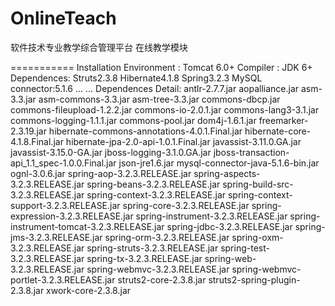 OnlineTeach
===========

软件技术专业教学综合管理平台 在线教学模块

===========
Installation
Environment  : Tomcat 6.0+
Compiler        : JDK 6+
Dependences: Struts2.3.8
                        Hibernate4.1.8
                        Spring3.2.3
                        MySQL connector:5.1.6
                        ... ...
Dependences Detail:
    antlr-2.7.7.jar
    aopalliance.jar
    asm-3.3.jar
    asm-commons-3.3.jar
    asm-tree-3.3.jar
    commons-dbcp.jar
    commons-fileupload-1.2.2.jar
    commons-io-2.0.1.jar
    commons-lang3-3.1.jar
    commons-logging-1.1.1.jar
    commons-pool.jar
    dom4j-1.6.1.jar
    freemarker-2.3.19.jar
    hibernate-commons-annotations-4.0.1.Final.jar
    hibernate-core-4.1.8.Final.jar
    hibernate-jpa-2.0-api-1.0.1.Final.jar
    javassist-3.11.0.GA.jar
    javassist-3.15.0-GA.jar
    jboss-logging-3.1.0.GA.jar
    jboss-transaction-api_1.1_spec-1.0.0.Final.jar
    json-jre1.6.jar
    mysql-connector-java-5.1.6-bin.jar
    ognl-3.0.6.jar
    spring-aop-3.2.3.RELEASE.jar
    spring-aspects-3.2.3.RELEASE.jar
    spring-beans-3.2.3.RELEASE.jar
    spring-build-src-3.2.3.RELEASE.jar
    spring-context-3.2.3.RELEASE.jar
    spring-context-support-3.2.3.RELEASE.jar
    spring-core-3.2.3.RELEASE.jar
    spring-expression-3.2.3.RELEASE.jar
    spring-instrument-3.2.3.RELEASE.jar
    spring-instrument-tomcat-3.2.3.RELEASE.jar
    spring-jdbc-3.2.3.RELEASE.jar
    spring-jms-3.2.3.RELEASE.jar
    spring-orm-3.2.3.RELEASE.jar
    spring-oxm-3.2.3.RELEASE.jar
    spring-struts-3.2.3.RELEASE.jar
    spring-test-3.2.3.RELEASE.jar
    spring-tx-3.2.3.RELEASE.jar
    spring-web-3.2.3.RELEASE.jar
    spring-webmvc-3.2.3.RELEASE.jar
    spring-webmvc-portlet-3.2.3.RELEASE.jar
    struts2-core-2.3.8.jar
    struts2-spring-plugin-2.3.8.jar
    xwork-core-2.3.8.jar

